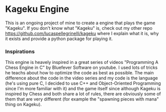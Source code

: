 # Kageku Engine

This is an ongoing project of mine to create a engine that plays the game "Kageku". If you don't know what "Kageku" is, check out my other repo https://github.com/lucaspellegrinelli/kageku where I explain what it is, why it exists and provide a python package for playing it.

### Inspirations

This engine is heavely inspired in a great series of videos "Programming A Chess Engine in C" by Bluefever Software on youtube. I used lots of tricks he teachs about how to optimize the code as best as possible. The main difference about the code in the video series and my code is the language (he's using pure C, I decided to use C++ and Object-Oriented Programming since I'm more familiar with it) and the game itself since although Kageku is inspired by Chess and both share a lot of rules, there are obviously some of them that are very different (for example the "spawning pieces with mana" thing on Kageku).
